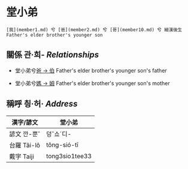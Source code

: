 # 堂小弟
	[我](member1.md) 兮 [爸](member2.md) 兮 [哥](member10.md) 兮 細漢後生 Father's elder brother's younger son

## 關係 관·희- _Relationships_

- 堂小弟兮[爸 → 伯](member10.md) Father's elder brother's younger son's father

- 堂小弟兮[媽 → 姆](member33.md) Father's elder brother's younger son's mother



## 稱呼 칑·허· _Address_

漢字/諺文 | 堂小弟
--- | ---
諺文 깐-뿐ˆ | 덩ˆ쇼ˊ디-
台羅 Tâi-lô | tông-sió-tī
戴字 Taiji | tong3sio1tee33


